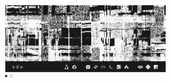 <img src="./banner.png">
<details><summary> :: </summary>
<!--START_SECTION:waka-->

```
From: 09 August 2024 - To: 24 November 2024

Total Time: 726 hrs 39 mins

Python                     225 hrs 47 mins ///////------------------   29.11 %
PHP                        143 hrs 37 mins /////--------------------   18.52 %
JavaScript                 52 hrs 26 mins  //-----------------------   06.76 %
Other                      48 hrs 53 mins  //-----------------------   06.30 %
```

<!--END_SECTION:waka-->
</details>
